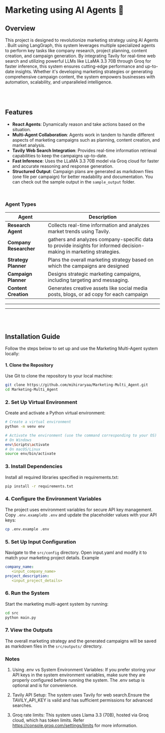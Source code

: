 # Marketing using AI Agents 🚀

## Overview
This project is designed to revolutionize marketing strategy using AI Agents . Built using LangGraph, this system leverages multiple specialized agents to perform key tasks like company research, project planning, content creation, and campaign generation. By integrating Tavily for real-time web search and utilizing powerful LLMs like LLaMA 3.3 70B through Groq for faster inference, this system ensures cutting-edge performance and up-to-date insights. Whether it's developing marketing strategies or generating comprehensive campaign content, the system empowers businesses with automation, scalability, and unparalleled intelligence.

<br> <br>
## Features
- **React Agents**: Dynamically reason and take actions based on the situation.
- **Multi-Agent Collaboration**: Agents work in tandem to handle different aspects of marketing campaigns such as planning, content creation, and market analysis.
- **Tavily Web Search Integration**: Provides real-time information retrieval capabilities to keep the campaigns up-to-date.
- **Fast Inference**: Uses the LLaMA 3.3 70B model via Groq cloud for faster and accurate reasoning and response generation.
- **Structured Output**: Campaign plans are generated as markdown files (one file per campaign) for better readability and documentation.
  You can check out the sample output in the ```sample_output``` folder.

<br>


### Agent Types
| **Agent**         | **Description**                                                                 |
|-------------------------|---------------------------------------------------------------------------------|
| **Research Agent**      | Collects real-time information and analyzes market trends using Tavily.         |
| **Company Researcher**      | gathers and analyzes company-specific data to provide insights for informed decision-making in marketing strategies.|
| **Strategy Planner**    |  Plans the overall marketing strategy based on which the campaigns are designed        |
| **Campaign Planner**    | Designs strategic marketing campaigns, including targeting and messaging.       |
| **Content Creation**    | Generates creative assets like social media posts, blogs, or ad copy for each campaign        |

---

---
<br><br>   
## Installation Guide

Follow the steps below to set up and use the Marketing Multi-Agent system locally:

#### 1. Clone the Repository
Use Git to clone the repository to your local machine:
```bash
git clone https://github.com/mihiraryaa/Marketing-Multi_Agent.git
cd Marketing-Multi_Agent
```

### 2. Set Up Virtual Environment
Create and activate a Python virtual environment:
```bash
# Create a virtual environment
python -m venv env

# Activate the environment (use the command corresponding to your OS)
# On Windows
env\Scripts\activate
# On macOS/Linux
source env/bin/activate
```
### 3. Install Dependencies
Install all required libraries specified in requirements.txt:
```bash
pip install -r requirements.txt
```
### 4. Configure the Environment Variables
The project uses environment variables for secure API key management.
Copy ```.env.example```to ```.env``` and update the placeholder values with your API keys:
```bash
cp .env.example .env
```

### 5. Set Up Input Configuration
Navigate to the ```src/config``` directory.
Open input.yaml and modify it to match your marketing project details. Example

```yaml
company_name:
   <input_company_name>
project_description: 
   <input_project_details>
```
### 6. Run the System
Start the marketing multi-agent system by running:
```bash
cd src
python main.py
```

### 7. View the Outputs
The overall marketing strategy and the generated campaigns will be saved as markdown files in the ```src/outputs/``` directory.

### Notes
1. Using .env vs System Environment Variables: If you prefer storing your API keys in the system environment variables, make sure they are properly configured before running the system. The .env setup is optional and is for convenience.

2. Tavily API Setup: The system uses Tavily for web search.Ensure the TAVILY_API_KEY is valid and has sufficient permissions for advanced searches.

3. Groq rate limits: This system uses Llama 3.3 (70B), hosted via Groq cloud, which has token limits. Refer https://console.groq.com/settings/limits for more information.
